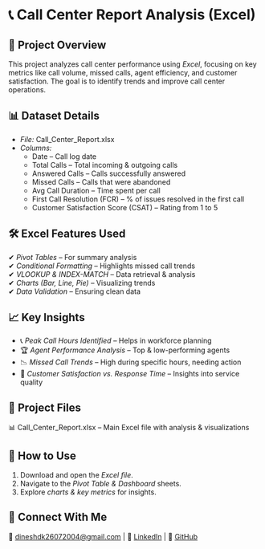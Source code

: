 # 📞 Call Center Report Analysis (Excel)  

## 📌 Project Overview  
This project analyzes call center performance using *Excel*, focusing on key metrics like call volume, missed calls, agent efficiency, and customer satisfaction. The goal is to identify trends and improve call center operations.  

## 📊 Dataset Details  
- *File:* Call_Center_Report.xlsx  
- *Columns:*  
  - Date – Call log date  
  - Total Calls – Total incoming & outgoing calls  
  - Answered Calls – Calls successfully answered  
  - Missed Calls – Calls that were abandoned  
  - Avg Call Duration – Time spent per call  
  - First Call Resolution (FCR) – % of issues resolved in the first call  
  - Customer Satisfaction Score (CSAT) – Rating from 1 to 5  

## 🛠 Excel Features Used  
✔ *Pivot Tables* – For summary analysis  
✔ *Conditional Formatting* – Highlights missed call trends  
✔ *VLOOKUP & INDEX-MATCH* – Data retrieval & analysis  
✔ *Charts (Bar, Line, Pie)* – Visualizing trends  
✔ *Data Validation* – Ensuring clean data  

## 📈 Key Insights  
- 📞 *Peak Call Hours Identified* – Helps in workforce planning  
- 🏆 *Agent Performance Analysis* – Top & low-performing agents  
- 📉 *Missed Call Trends* – High during specific hours, needing action  
- 🎯 *Customer Satisfaction vs. Response Time* – Insights into service quality  

## 📂 Project Files  
📊 Call_Center_Report.xlsx – Main Excel file with analysis & visualizations  

## 🚀 How to Use  
1. Download and open the *Excel file*.  
2. Navigate to the *Pivot Table & Dashboard* sheets.  
3. Explore *charts & key metrics* for insights.  

## 🔗 Connect With Me  
📧 dineshdk26072004@gmail.com | 🔗 [LinkedIn](https://www.linkedin.com/in/dhinesh-kumar-2a0b92253?utm_source=share&utm_campaign=share_via&utm_content=profile&utm_medium=android_app) | 🔗 [GitHub](https://github.com/Dhinesh018)
